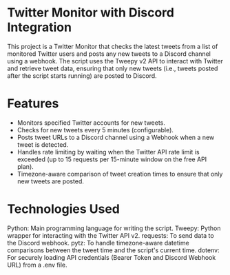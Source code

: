 # Twitter Monitor with Discord Integration

This project is a Twitter Monitor that checks the latest tweets from a list of monitored Twitter users and posts any new tweets to a Discord channel using a webhook. The script uses the Tweepy v2 API to interact with Twitter and retrieve tweet data, ensuring that only new tweets (i.e., tweets posted after the script starts running) are posted to Discord.

# Features
- Monitors specified Twitter accounts for new tweets.
- Checks for new tweets every 5 minutes (configurable).
- Posts tweet URLs to a Discord channel using a Webhook when a new tweet is detected.
- Handles rate limiting by waiting when the Twitter API rate limit is exceeded (up to 15 requests per 15-minute window on the free API plan).
- Timezone-aware comparison of tweet creation times to ensure that only new tweets are posted.

# Technologies Used
Python: Main programming language for writing the script.
Tweepy: Python wrapper for interacting with the Twitter API v2.
requests: To send data to the Discord webhook.
pytz: To handle timezone-aware datetime comparisons between the tweet time and the script's current time.
dotenv: For securely loading API credentials (Bearer Token and Discord Webhook URL) from a .env file.
